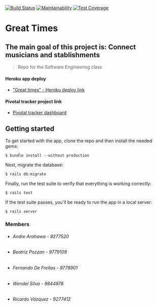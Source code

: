 [![Build Status](https://travis-ci.com/Deh410/great-times_app.svg?branch=master)](https://travis-ci.com/Deh410/great-times_app)  [![Maintainability](https://api.codeclimate.com/v1/badges/b871d486f0e8a5ed8d0b/maintainability)](https://codeclimate.com/github/Deh410/great-times_app/maintainability) [![Test Coverage](https://api.codeclimate.com/v1/badges/b871d486f0e8a5ed8d0b/test_coverage)](https://codeclimate.com/github/Deh410/great-times_app/test_coverage)

# Great Times
The main goal of this project is:
Connect musicians and stablishments
---
> Repo for the Software Engineering class

#### Heroku app deploy
* ["Great times" - Heroku deploy link](https://great-times-app.herokuapp.com/)

#### Pivotal tracker project link
* [Pivotal tracker dashboard](https://www.pivotaltracker.com/n/projects/2397596)

## Getting started

To get started with the app, clone the repo and then install the needed gems:

```
$ bundle install --without production
```

Next, migrate the database:

```
$ rails db:migrate
```

Finally, run the test suite to verify that everything is working correctly:

```
$ rails test
```

If the test suite passes, you'll be ready to run the app in a local server:

```
$ rails server
```

### Members
* ###### Andre Arahawa - 9277520
* ###### Beatriz Pozzan -  9779109
* ###### Fernando De Freitas - 9778901 
* ###### Wendel Silva - 9844978
* ###### Ricardo Vázquez - 9277412
